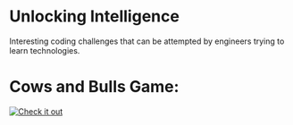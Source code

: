 # Unlocking Intelligence 
Interesting coding challenges that can be attempted by engineers trying to learn technologies. 

# Cows and Bulls Game:
[![Check it out](https://youtu.be/9vPvW5yjHBo)](https://youtu.be/9vPvW5yjHBo)
